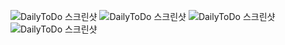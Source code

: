 ![DailyToDo 스크린샷](images/main.png)
![DailyToDo 스크린샷](images/add.png)
![DailyToDo 스크린샷](images/check.png)
![DailyToDo 스크린샷](images/done.png)
